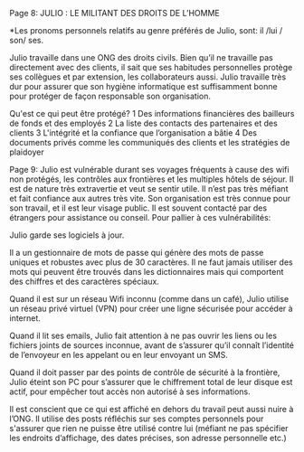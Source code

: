 Page 8:
JULIO : LE MILITANT DES DROITS DE L’HOMME

*Les pronoms personnels relatifs au genre préférés de Julio, sont: il /lui / son/ ses.

Julio travaille dans une ONG des droits civils. Bien qu’il ne travaille pas directement avec des clients, il sait que ses habitudes personnelles protège ses collègues et par extension, les collaborateurs aussi. Julio travaille très dur pour assurer que son hygiène informatique est suffisamment bonne pour protéger de façon responsable son organisation.

Qu'est ce qui peut être protégé?
1 Des informations financières des bailleurs de fonds et des employés
2 La liste des contacts des partenaires et des clients
3 L'intégrité et la confiance que l’organisation a bâtie
4 Des documents privés comme les communiqués des clients et les stratégies de plaidoyer


Page 9: 
Julio est vulnérable durant ses voyages fréquents à cause des wifi non protégés, les contrôles aux frontières et les multiples hôtels de séjour. Il est de nature très extravertie et veut se sentir utile. Il n’est pas très méfiant et fait  confiance aux autres très vite. Son organisation est très connue pour son travail, et il est leur visage public. Il est souvent contacté par des étrangers pour assistance ou conseil.
Pour pallier à ces vulnérabilités: 

Julio garde ses logiciels à jour.

Il a un gestionnaire de mots de passe qui génère des mots de passe uniques et robustes avec plus de 30 caractères. Il ne faut jamais utiliser des mots qui peuvent être trouvés dans les dictionnaires mais qui comportent des chiffres et des caractères spéciaux.

Quand il est sur un réseau Wifi inconnu (comme dans un café), Julio utilise un réseau privé virtuel (VPN) pour créer une ligne sécurisée pour accéder à internet.

Quand il lit ses emails, Julio fait attention à ne pas ouvrir les liens ou les fichiers joints de sources inconnue, avant de s’assurer qu’il connaît l’identité de l’envoyeur en les appelant ou en leur envoyant un SMS.

Quand il doit passer par des points de contrôle de sécurité à la frontière, Julio éteint son PC pour s’assurer que le chiffrement total de leur disque est actif, pour empêcher tout accès non autorisé à ses informations.

Il est conscient que ce qui est affiché en dehors du travail peut aussi nuire à l’ONG. Il utilise des posts réfléchis sur ses comptes personnels pour s'assurer que rien ne puisse être utilisé contre lui (méfiant ne pas spécifier les endroits d’affichage, des dates précises, son adresse personnelle etc.)
